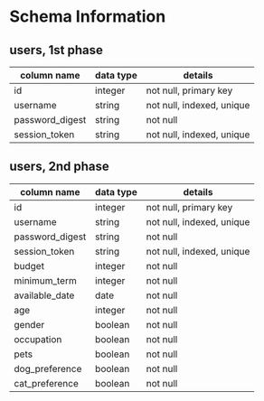 # Schema Information

## users, 1st phase
column name     | data type | details
----------------|-----------|-----------------------
id              | integer   | not null, primary key
username        | string    | not null, indexed, unique
password_digest | string    | not null
session_token   | string    | not null, indexed, unique


## users, 2nd phase
column name     | data type | details
----------------|-----------|-----------------------
id              | integer   | not null, primary key
username        | string    | not null, indexed, unique
password_digest | string    | not null
session_token   | string    | not null, indexed, unique
budget          | integer   | not null
minimum_term    | integer   | not null
available_date  | date      | not null
age             | integer   | not null
gender          | boolean   | not null
occupation      | boolean   | not null
pets            | boolean   | not null
dog_preference  | boolean   | not null
cat_preference  | boolean   | not null
